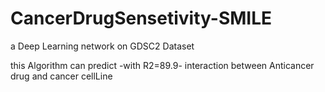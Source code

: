 # CancerDrugSensetivity-SMILE
a Deep Learning network on GDSC2 Dataset

this Algorithm can predict -with R2=89.9- interaction between Anticancer drug and cancer cellLine
